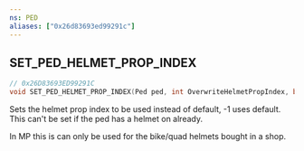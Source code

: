 ```yaml
---
ns: PED
aliases: ["0x26d83693ed99291c"]
---
```

## SET_PED_HELMET_PROP_INDEX

```c
// 0x26D83693ED99291C
void SET_PED_HELMET_PROP_INDEX(Ped ped, int OverwriteHelmetPropIndex, bool IncludeBicycles);
```

Sets the helmet prop index to be used instead of default, -1 uses default. This can't be set if the ped has a helmet on already.

In MP this is can only be used for the bike/quad helmets bought in a shop.

